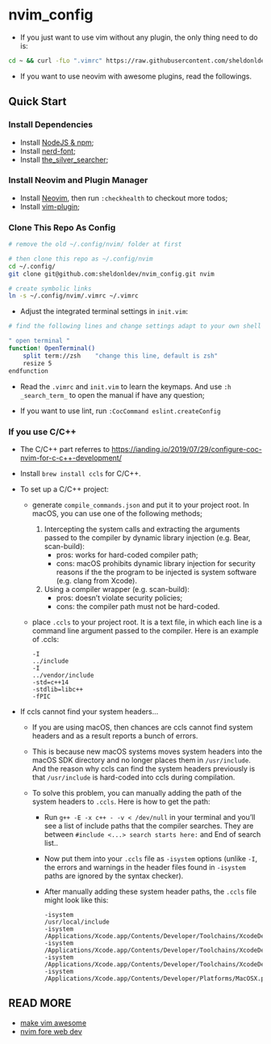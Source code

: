 # nvim_config

-   If you just want to use vim without any plugin, the only thing need to do is:

```bash
cd ~ && curl -fLo ".vimrc" https://raw.githubusercontent.com/sheldonldev/nvim_config/main/.vimrc
```

-   If you want to use neovim with awesome plugins, read the followings.

## Quick Start

### Install Dependencies

-   Install [NodeJS & npm](https://nodejs.org);
-   Install [nerd-font](https://github.com/ryanoasis/nerd-fonts#font-installation");
-   Install [the_silver_searcher](https://github.com/ggreer/the_silver_searcher);

### Install Neovim and Plugin Manager

-   Install [Neovim](https://neovim.io), then run `:checkhealth` to checkout more todos;
-   Install [vim-plugin](https://github.com/junegunn/vim-plug);

### Clone This Repo As Config

```bash
# remove the old ~/.config/nvim/ folder at first

# then clone this repo as ~/.config/nvim
cd ~/.config/
git clone git@github.com:sheldonldev/nvim_config.git nvim

# create symbolic links
ln -s ~/.config/nvim/.vimrc ~/.vimrc
```

-   Adjust the integrated terminal settings in `init.vim`:

```bash
# find the following lines and change settings adapt to your own shell

" open terminal "
function! OpenTerminal()
    split term://zsh    "change this line, default is zsh"
    resize 5
endfunction
```

-   Read the `.vimrc` and `init.vim` to learn the keymaps. And use `:h _search_term_` to open the manual if have any
    question;

-   If you want to use lint, run `:CocCommand eslint.createConfig`

### If you use C/C++

-   The C/C++ part referres to <https://ianding.io/2019/07/29/configure-coc-nvim-for-c-c++-development/>

-   Install `brew install ccls` for C/C++.

-   To set up a C/C++ project:

    -   generate `compile_commands.json` and put it to your project root. In macOS, you can use one of the following
        methods;
        1. Intercepting the system calls and extracting the arguments passed to the compiler by dynamic library
           injection (e.g. Bear, scan-build):
            - pros: works for hard-coded compiler path;
            - cons: macOS prohibits dynamic library injection for security reasons if the the program to be injected is
              system software (e.g. clang from Xcode).
        2. Using a compiler wrapper (e.g. scan-build):
            - pros: doesn’t violate security policies;
            - cons: the compiler path must not be hard-coded.
    -   place `.ccls` to your project root. It is a text file, in which each line is a command line argument passed to
        the compiler. Here is an example of .ccls:

        ```text
        -I
        ../include
        -I
        ../vendor/include
        -std=c++14
        -stdlib=libc++
        -fPIC
        ```

-   If ccls cannot find your system headers…

    -   If you are using macOS, then chances are ccls cannot find system headers and as a result reports a bunch of
        errors.
    -   This is because new macOS systems moves system headers into the macOS SDK directory and no longer places them in
        `/usr/include`. And the reason why ccls can find the system headers previously is that `/usr/include` is
        hard-coded into ccls during compilation.
    -   To solve this problem, you can manually adding the path of the system headers to `.ccls`. Here is how to get the
        path:

        -   Run `g++ -E -x c++ - -v < /dev/null` in your terminal and you’ll see a list of include paths that the
            compiler searches. They are between `#include <...> search starts here:` and End of search list..
        -   Now put them into your `.ccls` file as `-isystem` options (unlike `-I`, the errors and warnings in the
            header files found in `-isystem` paths are ignored by the syntax checker).
        -   After manually adding these system header paths, the `.ccls` file might look like this:

            ```text
            -isystem
            /usr/local/include
            -isystem
            /Applications/Xcode.app/Contents/Developer/Toolchains/XcodeDefault.xctoolchain/usr/include/c++/v1
            -isystem
            /Applications/Xcode.app/Contents/Developer/Toolchains/XcodeDefault.xctoolchain/usr/lib/clang/10.0.1/include
            -isystem
            /Applications/Xcode.app/Contents/Developer/Toolchains/XcodeDefault.xctoolchain/usr/include
            -isystem
            /Applications/Xcode.app/Contents/Developer/Platforms/MacOSX.platform/Developer/SDKs/MacOSX10.14.sdk/usr/include
            ```

## READ MORE

-   [make vim awesome](https://doc.sheldonl.dev/working-env/vim-based-workspace/make-vim-awesome.md)
-   [nvim fore web dev](https://doc.sheldonl.dev/working-env/vim-based-workspace/nvim-for-web-dev.md)
